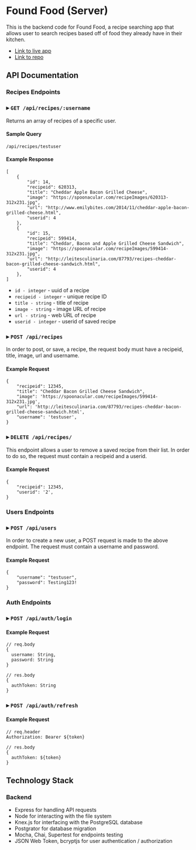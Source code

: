 # Found Food (Server)

This is the backend code for Found Food, a recipe searching app that allows user to search recipes based off of food they already have in their kitchen.

- [Link to live app](https://found-food.vercel.app/)
- [Link to repo](https://github.com/conorkenahan/found-food)

## API Documentation

### Recipes Endpoints

### ▸ `GET /api/recipes/:username`

Returns an array of recipes of a specific user.

#### Sample Query

`/api/recipes/testuser`

#### Example Response

```
[
    {
        "id": 14,
        "recipeid": 620313,
        "title": "Cheddar Apple Bacon Grilled Cheese",
        "image": "https://spoonacular.com/recipeImages/620313-312x231.jpg",
        "url": "http://www.emilybites.com/2014/11/cheddar-apple-bacon-grilled-cheese.html",
        "userid": 4
    },
    {
        "id": 15,
        "recipeid": 599414,
        "title": "Cheddar, Bacon and Apple Grilled Cheese Sandwich",
        "image": "https://spoonacular.com/recipeImages/599414-312x231.jpg",
        "url": "http://leitesculinaria.com/87793/recipes-cheddar-bacon-grilled-cheese-sandwich.html",
        "userid": 4
    },
]
```

- `id - integer` - uuid of a recipe
- `recipeid - integer` - unique recipe ID
- `title - string` - title of recipe
- `image - string` - image URL of recipe
- `url - string` - web URL of recipe
- `userid - integer` - userid of saved recipe

### ▸ `POST /api/recipes`

In order to post, or save, a recipe, the request body must have a recipeid, title, image, url and username.

#### Example Request

```
{
    "recipeid": 12345,
    "title": "Cheddar Bacon Grilled Cheese Sandwich",
    "image": 'https://spoonacular.com/recipeImages/599414-312x231.jpg',
    "url": 'http://leitesculinaria.com/87793/recipes-cheddar-bacon-grilled-cheese-sandwich.html',
    "username": 'testuser',
}
```

### ▸ `DELETE /api/recipes/`

This endpoint allows a user to remove a saved recipe from their list. In order to do so, the request must contain a recipeid and a userid.

#### Example Request

```
{
    "recipeid": 12345,
    "userid": '2',
}
```

### Users Endpoints

### ▸ `POST /api/users`

In order to create a new user, a POST request is made to the above endpoint. The request must contain a username and password.

#### Example Request

```
{
    "username": "testuser",
    "password": Testing123!
}
```

### Auth Endpoints

### ▸ `POST /api/auth/login`

#### Example Request

```
// req.body
{
  username: String,
  password: String
}

// res.body
{
  authToken: String
}
```

### ▸ `POST /api/auth/refresh`

#### Example Request

```
// req.header
Authorization: Bearer ${token}

// res.body
{
  authToken: ${token}
}
```

## Technology Stack

### Backend

- Express for handling API requests
- Node for interacting with the file system
- Knex.js for interfacing with the PostgreSQL database
- Postgrator for database migration
- Mocha, Chai, Supertest for endpoints testing
- JSON Web Token, bcryptjs for user authentication / authorization
